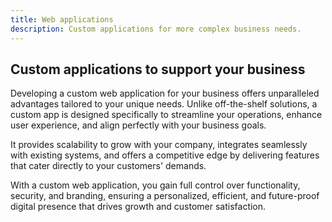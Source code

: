 ```yaml
---
title: Web applications
description: Custom applications for more complex business needs.
---
```


## Custom applications to support your business

Developing a custom web application for your business offers unparalleled advantages tailored to your unique needs. Unlike off-the-shelf solutions, a custom app is designed specifically to streamline your operations, enhance user experience, and align perfectly with your business goals.

It provides scalability to grow with your company, integrates seamlessly with existing systems, and offers a competitive edge by delivering features that cater directly to your customers' demands.

With a custom web application, you gain full control over functionality, security, and branding, ensuring a personalized, efficient, and future-proof digital presence that drives growth and customer satisfaction.

